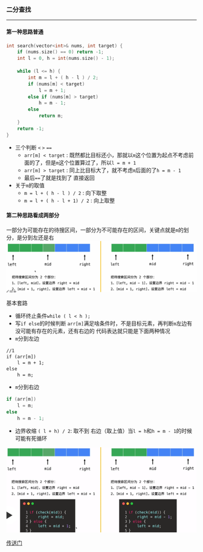 ### 二分查找
--------

#### 第一种思路普通
```c++
int search(vector<int>& nums, int target) {
    if (nums.size() == 0) return -1;
    int l = 0, h = int(nums.size() - 1);
        
    while (l <= h) {
        int m = l + ( h - l ) / 2;
        if (nums[m] < target)
            l = m + 1;
        else if (nums[m] > target)
            h = m - 1;
        else
            return m;
    }
    return -1;
}
```

+ 三个判断 `<` `>` `==`
    + `arr[m] < target` : 既然都比目标还小，那就以`m`这个位置为起点不考虑前面的了，但是`m`这个位置算过了，所以`l = m + 1`
    + `arr[m] > target` : 同上比目标大了，就不考虑`m`后面的了`h = m - 1`
    + 最后`==`了就是找到了 直接返回
+ 关于`m`的取值
    + `m = l + ( h - l ) / 2` : 向下取整
    + `m = l + ( h - l + 1) / 2` : 向上取整

    
#### 第二种思路看成两部分
一部分为可能存在的待搜区间，一部分为不可能存在的区间，关键点就是`m`的划分，是分到左还是右
![BinarySearch](../pic/BinarySearch1.png) 

基本套路
+ 循环终止条件`while ( l < h );`
+ 写`if else`的时候判断 `arr[m]`满足啥条件时，不是目标元素，再判断`m`左边有没可能有存在的元素，还有右边的 代码表达就只能是下面两种情况
+ `m`分到左边
```c+=
//1
if (arr[m])
    l = m + 1;
else
    h = m;
```
+ `m`分到右边
```c++
if (arr[m])
    l = m;
else
    h = m - 1;
```
+ 边界收缩
`( l + h) / 2`: 取不到 右边（取上值）当`l = h`和`h = m - 1`的时候可能有死循环

![BinarySearch2](../pic/BinarySearch2.png) 

[传送门](https://leetcode-cn.com/problems/search-insert-position/solution/te-bie-hao-yong-de-er-fen-cha-fa-fa-mo-ban-python-/) 
